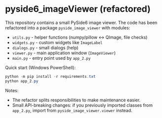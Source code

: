 # pyside6_imageViewer (refactored)

This repository contains a small PySide6 image viewer. The code has been refactored into a package `pyside_image_viewer` with modules:

- `utils.py` - helper functions (numpy/pillow ↔ QImage, file checks)
- `widgets.py` - custom widgets like `ImageLabel`
- `dialogs.py` - small dialogs (help)
- `viewer.py` - main application window (`ImageViewer`)
- `main.py` - entry point used by `app_2.py`

Quick start (Windows PowerShell):

```powershell
python -m pip install -r requirements.txt
python app_2.py
```

Notes:
- The refactor splits responsibilities to make maintenance easier.
- Small API-breaking changes: if you previously imported classes from `app_2.py`, import from `pyside_image_viewer.viewer` instead.
